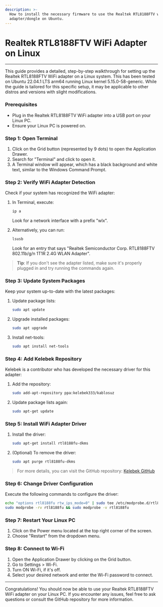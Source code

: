 ```yaml
---
description: >-
  How to install the necessary firmware to use the Realtek RTL8188FTV wifi
  adapter/dongle on Ubuntu.
---
```


# Realtek RTL8188FTV WiFi Adapter on Linux

***



This guide provides a detailed, step-by-step walkthrough for setting up the Realtek RTL8188FTV WiFi adapter on a Linux system. This has been tested on Ubuntu 22.04.1 LTS arm64 running Linux kernel 5.15.0-58-generic. While the guide is tailored for this specific setup, it may be applicable to other distros and versions with slight modifications.

### Prerequisites

* Plug in the Realtek RTL8188FTV WiFi adapter into a USB port on your Linux PC.
* Ensure your Linux PC is powered on.

### Step 1: Open Terminal

1. Click on the Grid button (represented by 9 dots) to open the Application Drawer.
2. Search for "Terminal" and click to open it.
3. A Terminal window will appear, which has a black background and white text, similar to the Windows Command Prompt.

### Step 2: Verify WiFi Adapter Detection

Check if your system has recognized the WiFi adapter:

1.  In Terminal, execute:

    ```bash
    ip a
    ```

    Look for a network interface with a prefix "wlx".
2.  Alternatively, you can run:

    ```bash
    lsusb
    ```

    Look for an entry that says "Realtek Semiconductor Corp. RTL8188FTV 802.11b/g/n 1T1R 2.4G WLAN Adapter".

> **Tip**: If you don't see the adapter listed, make sure it's properly plugged in and try running the commands again.

### Step 3: Update System Packages

Keep your system up-to-date with the latest packages:

1.  Update package lists:

    ```bash
    sudo apt update
    ```
2.  Upgrade installed packages:

    ```bash
    sudo apt upgrade
    ```
3.  Install net-tools:

    ```bash
    sudo apt install net-tools
    ```

### Step 4: Add Kelebek Repository

Kelebek is a contributor who has developed the necessary driver for this adapter:

1.  Add the repository:

    ```bash
    sudo add-apt-repository ppa:kelebek333/kablosuz
    ```
2.  Update package lists again:

    ```bash
    sudo apt-get update
    ```

### Step 5: Install WiFi Adapter Driver

1.  Install the driver:

    ```bash
    sudo apt-get install rtl8188fu-dkms
    ```
2.  (Optional) To remove the driver:

    ```bash
    sudo apt purge rtl8188fu-dkms
    ```

> For more details, you can visit the GitHub repository: [Kelebek GitHub](https://github.com/kelebek333/rtl8188fu)

### Step 6: Change Driver Configuration

Execute the following commands to configure the driver:

```bash
echo "options rtl8188fu rtw_ips_mode=0" | sudo tee /etc/modprobe.d/rtl8188fu.conf
sudo modprobe -rv rtl8188fu && sudo modprobe -v rtl8188fu
```

### Step 7: Restart Your Linux PC

1. Click on the Power menu located at the top right corner of the screen.
2. Choose "Restart" from the dropdown menu.

### Step 8: Connect to Wi-Fi

1. Open the Application Drawer by clicking on the Grid button.
2. Go to Settings > Wi-Fi.
3. Turn ON Wi-Fi, if it's off.
4. Select your desired network and enter the Wi-Fi password to connect.

***

Congratulations! You should now be able to use your Realtek RTL8188FTV WiFi adapter on your Linux PC. If you encounter any issues, feel free to ask questions or consult the GitHub repository for more information.
